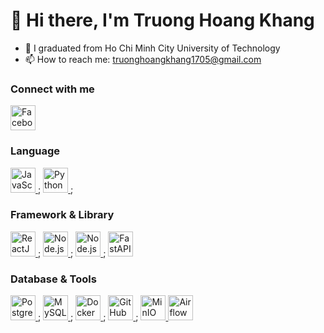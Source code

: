 # 👋 Hi there, I'm Truong Hoang Khang

- 🔭 I graduated from Ho Chi Minh City University of Technology
- 📫 How to reach me: truonghoangkhang1705@gmail.com

<h3>Connect with me</h3>
<a href="https://www.facebook.com/bon.ne.1705">
  <img src="https://cdn-icons-png.flaticon.com/512/145/145802.png" alt="Facebook" width="40"/>
</a>
<h3>Language</h3>
<a href="https://www.javascript.com/">
  <img src="https://cdn-icons-png.flaticon.com/512/5968/5968292.png" alt="JavaScript" width="40"/>
</a>;
<a href="https://www.python.org/">
  <img src="https://cdn-icons-png.flaticon.com/512/5968/5968350.png" alt="Python" width="40"/>
</a>;
<h3>Framework & Library</h3> 
<a href="https://reactjs.org/">
  <img src="https://cdn-icons-png.flaticon.com/512/919/919851.png" alt="ReactJS" width="40"/>
</a>;
<a href="https://getbootstrap.com/">
  <img src="https://logo.svgcdn.com/d/bootstrap-original-wordmark.png" alt="Node.js" width="40"/>
</a>;
<a href="https://nodejs.org/">
  <img src="https://cdn-icons-png.flaticon.com/512/919/919825.png" alt="Node.js" width="40"/>
</a>;
<a href="https://fastapi.tiangolo.com/">
  <img src="https://logo.svgcdn.com/l/fastapi.png" alt="FastAPI" width="40"/>
</a>
<h3>Database & Tools</h3>
<a href="[https://www.mysql.com/](https://www.postgresql.org/)">
  <img src="https://cdn-icons-png.flaticon.com/512/5968/5968342.png" alt="PostgreSQL" width="40"/>
</a>;
<a href="https://www.mysql.com/">
  <img src="https://cdn-icons-png.flaticon.com/512/5968/5968313.png" alt="MySQL" width="40"/>
</a>;
<a href="https://www.docker.com/">
  <img src="https://cdn-icons-png.flaticon.com/512/919/919853.png" alt="Docker" width="40"/>
</a>;
<a href="https://github.com/">
  <img src="https://cdn-icons-png.flaticon.com/512/25/25231.png" alt="GitHub" width="40"/>
</a>;
<a href="https://min.io/">
  <img src="https://logo.svgcdn.com/s/minio-dark.png" alt="MinIO" width="40"/>
</a>
<a href="https://airflow.apache.org/">
  <img src="https://cdn-icons-png.flaticon.com/512/919/919836.png" alt="Airflow" width="40"/>
</a>

